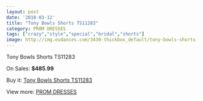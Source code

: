 ```yaml
---
layout: post
date: '2018-03-12'
title: "Tony Bowls Shorts TS11283"
category: PROM DRESSES
tags: ["crazy","style","special","bridal","shorts"]
image: http://img.eudances.com/3430-thickbox_default/tony-bowls-shorts-ts11283.jpg
---
```

Tony Bowls Shorts TS11283

On Sales: **$485.99**
<a href="https://www.eudances.com/en/prom-dresses/1162-tony-bowls-shorts-ts11283.html"><amp-img layout="responsive" width="600" height="600" src="//img.eudances.com/3430-thickbox_default/tony-bowls-shorts-ts11283.jpg" alt="Tony Bowls Shorts TS11283 0" /></a>
<a href="https://www.eudances.com/en/prom-dresses/1162-tony-bowls-shorts-ts11283.html"><amp-img layout="responsive" width="600" height="600" src="//img.eudances.com/3433-thickbox_default/tony-bowls-shorts-ts11283.jpg" alt="Tony Bowls Shorts TS11283 1" /></a>
<a href="https://www.eudances.com/en/prom-dresses/1162-tony-bowls-shorts-ts11283.html"><amp-img layout="responsive" width="600" height="600" src="//img.eudances.com/3432-thickbox_default/tony-bowls-shorts-ts11283.jpg" alt="Tony Bowls Shorts TS11283 2" /></a>
<a href="https://www.eudances.com/en/prom-dresses/1162-tony-bowls-shorts-ts11283.html"><amp-img layout="responsive" width="600" height="600" src="//img.eudances.com/3431-thickbox_default/tony-bowls-shorts-ts11283.jpg" alt="Tony Bowls Shorts TS11283 3" /></a>

Buy it: [Tony Bowls Shorts TS11283](https://www.eudances.com/en/prom-dresses/1162-tony-bowls-shorts-ts11283.html "Tony Bowls Shorts TS11283")

View more: [PROM DRESSES](https://www.eudances.com/en/13-prom-dresses "PROM DRESSES")